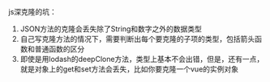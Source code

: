 js深克隆的坑：
1. JSON方法的克隆会丢失除了String和数字之外的数据类型
2. 自己写克隆方法的情况下，需要判断出每个要克隆的子项的类型，包括箭头函数和普通函数的区分
3. 即使是用lodash的deepClone方法，类型上基本不会出错，但是，还有一点，就是对象上的get和set方法会丢失，比如你要克隆一个vue的实例对象